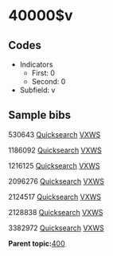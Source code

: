 # 40000$v

## Codes

-   Indicators
    -   First: 0
    -   Second: 0
-   Subfield: v

## Sample bibs

530643 [Quicksearch](https://search.library.yale.edu/catalog/530643) [VXWS](http://prodorbis.library.yale.edu:7014/vxws/GetHoldingsService?bibId=530643)

1186092 [Quicksearch](https://search.library.yale.edu/catalog/1186092) [VXWS](http://prodorbis.library.yale.edu:7014/vxws/GetHoldingsService?bibId=1186092)

1216125 [Quicksearch](https://search.library.yale.edu/catalog/1216125) [VXWS](http://prodorbis.library.yale.edu:7014/vxws/GetHoldingsService?bibId=1216125)

2096276 [Quicksearch](https://search.library.yale.edu/catalog/2096276) [VXWS](http://prodorbis.library.yale.edu:7014/vxws/GetHoldingsService?bibId=2096276)

2124517 [Quicksearch](https://search.library.yale.edu/catalog/2124517) [VXWS](http://prodorbis.library.yale.edu:7014/vxws/GetHoldingsService?bibId=2124517)

2128838 [Quicksearch](https://search.library.yale.edu/catalog/2128838) [VXWS](http://prodorbis.library.yale.edu:7014/vxws/GetHoldingsService?bibId=2128838)

3382972 [Quicksearch](https://search.library.yale.edu/catalog/3382972) [VXWS](http://prodorbis.library.yale.edu:7014/vxws/GetHoldingsService?bibId=3382972)

**Parent topic:**[400](../../tags/400/400.md)

